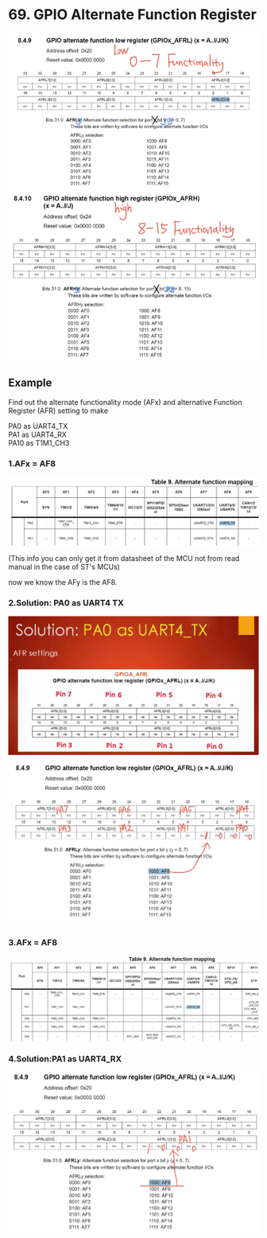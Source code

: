 # 69. GPIO Alternate Function Register



![01](https://github.com/knightsummon/Mastering-Microcontroller-and-Embedded-Driver-Development/blob/main/17.%20GPIO%20Alternate%20Functionality%20of%20Various%20Modes%20Discussed/69.%20GPIO%20Alternate%20Function%20Register.assets/01.jpg)

## Example

Find out the alternate functionality mode (AFx) and alternative Function Register (AFR) setting to make

PA0 as UART4_TX  
PA1 as UART4_RX  
PA10 as T1M1_CH3  

### 1.AFx = AF8

![02](https://github.com/knightsummon/Mastering-Microcontroller-and-Embedded-Driver-Development/blob/main/17.%20GPIO%20Alternate%20Functionality%20of%20Various%20Modes%20Discussed/69.%20GPIO%20Alternate%20Function%20Register.assets/02.jpg)

(This info you can only get it from datasheet of the MCU not from read manual in the case of ST's MCUs)

now we know the  AFy is the AF8.

### 2.Solution: PA0 as UART4 TX

![03](https://github.com/knightsummon/Mastering-Microcontroller-and-Embedded-Driver-Development/blob/main/17.%20GPIO%20Alternate%20Functionality%20of%20Various%20Modes%20Discussed/69.%20GPIO%20Alternate%20Function%20Register.assets/03.jpg)

![05](https://github.com/knightsummon/Mastering-Microcontroller-and-Embedded-Driver-Development/blob/main/17.%20GPIO%20Alternate%20Functionality%20of%20Various%20Modes%20Discussed/69.%20GPIO%20Alternate%20Function%20Register.assets/05.jpg)

### 3.AFx = AF8

![06](https://github.com/knightsummon/Mastering-Microcontroller-and-Embedded-Driver-Development/blob/main/17.%20GPIO%20Alternate%20Functionality%20of%20Various%20Modes%20Discussed/69.%20GPIO%20Alternate%20Function%20Register.assets/06.jpg)

### 4.Solution:PA1 as UART4_RX

![07](https://github.com/knightsummon/Mastering-Microcontroller-and-Embedded-Driver-Development/blob/main/17.%20GPIO%20Alternate%20Functionality%20of%20Various%20Modes%20Discussed/69.%20GPIO%20Alternate%20Function%20Register.assets/07.jpg)

